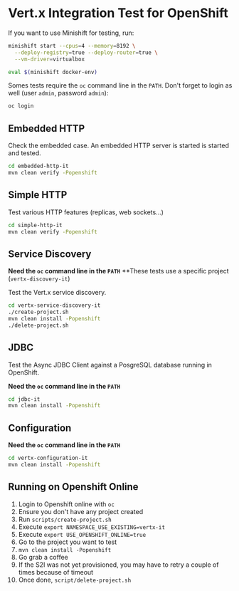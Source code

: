 # Vert.x Integration Test for OpenShift

If you want to use Minishift for testing, run:

```bash
minishift start --cpus=4 --memory=8192 \
  --deploy-registry=true --deploy-router=true \
  --vm-driver=virtualbox

eval $(minishift docker-env)
```

Somes tests require the `oc` command line in the `PATH`.
Don't forget to login as well (user `admin`, password `admin`):

```bash
oc login
```

## Embedded HTTP

Check the embedded case. An embedded HTTP server is started is started and tested.

```bash
cd embedded-http-it
mvn clean verify -Popenshift
```

## Simple HTTP

Test various HTTP features (replicas, web sockets...)

```bash
cd simple-http-it
mvn clean verify -Popenshift
```

## Service Discovery

**Need the `oc` command line in the `PATH`**
**These tests use a specific project (`vertx-discovery-it`) 

Test the Vert.x service discovery.

```bash
cd vertx-service-discovery-it
./create-project.sh
mvn clean install -Popenshift
./delete-project.sh
```

## JDBC

Test the Async JDBC Client against a PosgreSQL database running in OpenShift.

**Need the `oc` command line in the `PATH`**

```bash
cd jdbc-it
mvn clean install -Popenshift
```

## Configuration

**Need the `oc` command line in the `PATH`**

```bash
cd vertx-configuration-it
mvn clean install -Popenshift
```

## Running on Openshift Online

1. Login to Openshift online with `oc`
2. Ensure you don't have any project created
3. Run `scripts/create-project.sh`
4. Execute `export NAMESPACE_USE_EXISTING=vertx-it`
5. Execute `export USE_OPENSHIFT_ONLINE=true`
6. Go to the project you want to test
7. `mvn clean install -Popenshift`
8. Go grab a coffee
9. If the S2I was not yet provisioned, you may have to retry a couple of times because of timeout
10. Once done, `script/delete-project.sh`
